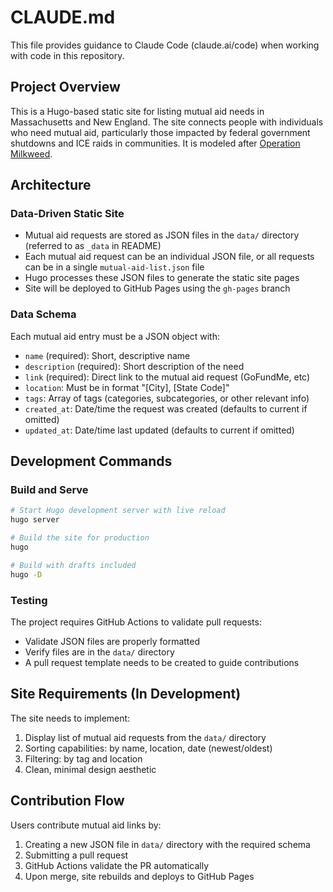 # CLAUDE.md

This file provides guidance to Claude Code (claude.ai/code) when working with code in this repository.

## Project Overview

This is a Hugo-based static site for listing mutual aid needs in Massachusetts and New England. The site connects people with individuals who need mutual aid, particularly those impacted by federal government shutdowns and ICE raids in communities. It is modeled after [Operation Milkweed](https://operationmilkweed.org/).

## Architecture

### Data-Driven Static Site
- Mutual aid requests are stored as JSON files in the `data/` directory (referred to as `_data` in README)
- Each mutual aid request can be an individual JSON file, or all requests can be in a single `mutual-aid-list.json` file
- Hugo processes these JSON files to generate the static site pages
- Site will be deployed to GitHub Pages using the `gh-pages` branch

### Data Schema
Each mutual aid entry must be a JSON object with:
- `name` (required): Short, descriptive name
- `description` (required): Short description of the need
- `link` (required): Direct link to the mutual aid request (GoFundMe, etc)
- `location`: Must be in format "[City], [State Code]"
- `tags`: Array of tags (categories, subcategories, or other relevant info)
- `created_at`: Date/time the request was created (defaults to current if omitted)
- `updated_at`: Date/time last updated (defaults to current if omitted)

## Development Commands

### Build and Serve
```bash
# Start Hugo development server with live reload
hugo server

# Build the site for production
hugo

# Build with drafts included
hugo -D
```

### Testing
The project requires GitHub Actions to validate pull requests:
- Validate JSON files are properly formatted
- Verify files are in the `data/` directory
- A pull request template needs to be created to guide contributions

## Site Requirements (In Development)

The site needs to implement:
1. Display list of mutual aid requests from the `data/` directory
2. Sorting capabilities: by name, location, date (newest/oldest)
3. Filtering: by tag and location
4. Clean, minimal design aesthetic

## Contribution Flow

Users contribute mutual aid links by:
1. Creating a new JSON file in `data/` directory with the required schema
2. Submitting a pull request
3. GitHub Actions validate the PR automatically
4. Upon merge, site rebuilds and deploys to GitHub Pages
